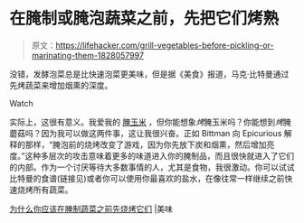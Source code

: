 # 在腌制或腌泡蔬菜之前，先把它们烤熟

> 原文：<https://lifehacker.com/grill-vegetables-before-pickling-or-marinating-them-1828057997>

没错，发酵泡菜总是比快速泡菜更美味，但是据《美食》报道，马克·比特曼通过先烤蔬菜来增加烟熏的深度。

Watch

实际上，这很有意义。我爱我的 [腌玉米](https://lifehacker.com/you-should-put-pickled-corn-on-everything-1827544519) ，但你能想象*烤*腌玉米吗？你能想到*烤*腌蘑菇吗？因为我可以做这两件事，这让我很兴奋。正如 Bittman 向 Epicurious 解释的那样，“腌泡前的烧烤改变了游戏，因为你先放下炭和烟熏，然后增加亮度。”这种多层次的攻击意味着更多的味道进入你的腌制品，而且很快就进入了它们的内部。作为一个讨厌等待大多数事情的人，尤其是食物，我很激动。你可以试试比特曼的食谱(链接见)或者你可以使用你最喜欢的盐水，在像往常一样继续之前快速烧烤所有蔬菜。

[为什么你应该在腌制蔬菜之前先烧烤它们](https://www.epicurious.com/expert-advice/why-grill-your-vegetables-before-pickling-them-article) |美味